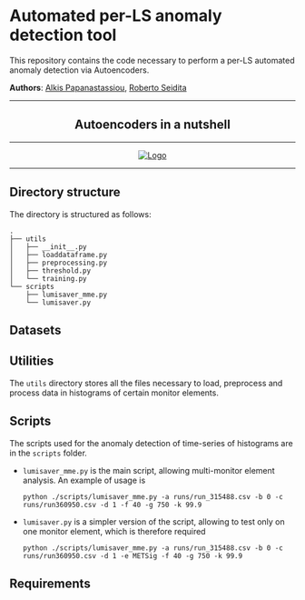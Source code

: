 # Automated per-LS anomaly detection tool

This repository contains the code necessary to perform a per-LS automated anomaly detection via Autoencoders.

**Authors**: [Alkis Papanastassiou](mailto:alkis.papanastassiou@cern.ch), [Roberto Seidita](mailto:roberto.seidita@cern.ch)


---

<h2 align=center>Autoencoders in a nutshell</h2>

---

<p align=center>
  <a href=" ">
    <img src="./_.png" alt="Logo"/>
  </a>
</p>

---

## Directory structure

The directory is structured as follows:

```
.
├── utils
│   ├── __init__.py
│   ├── loaddataframe.py
│   ├── preprocessing.py
│   ├── threshold.py
│   └── training.py
└── scripts
    ├── lumisaver_mme.py
    └── lumisaver.py

```


## Datasets



## Utilities

The `utils` directory stores all the files necessary to load, preprocess and process data in histograms of certain monitor elements.

## Scripts

The scripts used for the anomaly detection of time-series of histograms are in the `scripts` folder.

* `lumisaver_mme.py` is the main script, allowing multi-monitor element analysis. An example of usage is

	```
	python ./scripts/lumisaver_mme.py -a runs/run_315488.csv -b 0 -c runs/run360950.csv -d 1 -f 40 -g 750 -k 99.9
	```

* `lumisaver.py` is a simpler version of the script, allowing to test only on one monitor element, which is therefore required

	```
	python ./scripts/lumisaver_mme.py -a runs/run_315488.csv -b 0 -c runs/run360950.csv -d 1 -e METSig -f 40 -g 750 -k 99.9
	```


## Requirements
